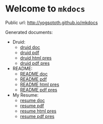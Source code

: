 # Welcome to `mkdocs`

Public url: <http://yogsototh.github.io/mkdocs>

Generated documents:

- Druid:
    - [druid doc](druid/druid.html)
    - [druid pdf](druid/druid.pdf)
    - [druid html pres](druid/druid.reveal.html)
    - [druid pdf pres](druid/druid.beamer.pdf)
- README:
    - [README doc](README.html)
    - [README pdf](README.pdf)
    - [README html pres](README.reveal.html)
    - [README pdf pres](README.beamer.pdf)
- My Resume:
    - [resume doc](resume/resume.html)
    - [resume pdf](resume/resume.pdf)
    - [resume html pres](resume/resume.reveal.html)
    - [resume pdf pres](resume/resume.beamer.pdf)
